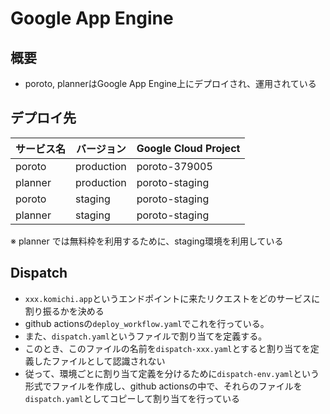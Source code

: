 # Google App Engine

## 概要
- poroto, plannerはGoogle App Engine上にデプロイされ、運用されている

## デプロイ先
|サービス名|バージョン|Google Cloud Project|
|---|---|---|
|poroto|production|poroto-379005|
|planner|production|poroto-staging|
|poroto|staging|poroto-staging|
|planner|staging|poroto-staging|

※ planner では無料枠を利用するために、staging環境を利用している

## Dispatch
- `xxx.komichi.app`というエンドポイントに来たリクエストをどのサービスに割り振るかを決める
- github actionsの`deploy_workflow.yaml`でこれを行っている。
- また、`dispatch.yaml`というファイルで割り当てを定義する。
- このとき、このファイルの名前を`dispatch-xxx.yaml`とすると割り当てを定義したファイルとして認識されない
- 従って、環境ごとに割り当て定義を分けるために`dispatch-env.yaml`という形式でファイルを作成し、github actionsの中で、それらのファイルを`dispatch.yaml`としてコピーして割り当てを行っている